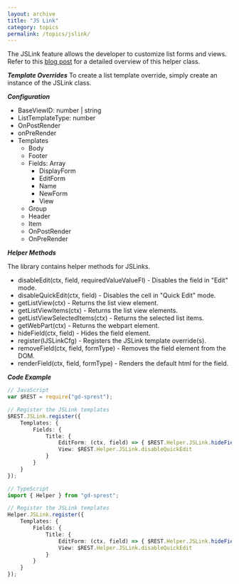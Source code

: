```yaml
---
layout: archive
title: "JS Link"
category: topics
permalink: /topics/jslink/
---
```

The JSLink feature allows the developer to customize list forms and views. Refer to this [blog post](http://dattabase.com/js-links/) for a detailed overview of this helper class.

**_Template Overrides_**
To create a list template override, simply create an instance of the JSLink class.

**_Configuration_**
- BaseViewID: number \| string
- ListTemplateType: number
- OnPostRender
- onPreRender
- Templates
    - Body
    - Footer
    - Fields: Array
        - DisplayForm
        - EditForm
        - Name
        - NewForm
        - View
    - Group
    - Header
    - Item
    - OnPostRender
    - OnPreRender

**_Helper Methods_**

The library contains helper methods for JSLinks.
- disableEdit(ctx, field, requiredValueValueFl) - Disables the field in "Edit" mode.
- disableQuickEdit(ctx, field) - Disables the cell in "Quick Edit" mode.
- getListView(ctx) - Returns the list view element.
- getListViewItems(ctx) - Returns the list view elements.
- getListViewSelectedItems(ctx) - Returns the selected list items.
- getWebPart(ctx) - Returns the webpart element.
- hideField(ctx, field) - Hides the field element.
- register(IJSLinkCfg) - Registers the JSLink template override(s).
- removeField(ctx, field, formType) - Removes the field element from the DOM.
- renderField(ctx, field, formType) - Renders the default html for the field.

**_Code Example_**

```ts
// JavaScript
var $REST = require("gd-sprest");

// Register the JSLink templates
$REST.JSLink.register({
    Templates: {
        Fields: {
            Title: {
                EditForm: (ctx, field) => { $REST.Helper.JSLink.hideField(ctx, field, true); },
                View: $REST.Helper.JSLink.disableQuickEdit
            }
        }
    }
});

// TypeScript
import { Helper } from "gd-sprest";

// Register the JSLink templates
Helper.JSLink.register({
    Templates: {
        Fields: {
            Title: {
                EditForm: (ctx, field) => { $REST.Helper.JSLink.hideField(ctx, field, true); },
                View: $REST.Helper.JSLink.disableQuickEdit
            }
        }
    }
});
```